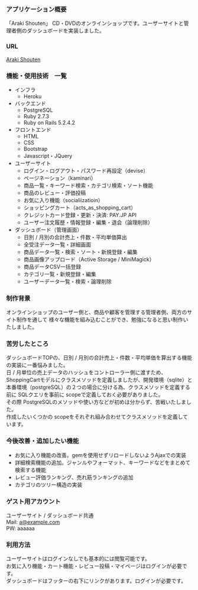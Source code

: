 ### アプリケーション概要
「Araki Shouten」
CD・DVDのオンラインショップです。ユーザーサイトと管理者側のダッシュボードを実装しました。
### URL
[サイトURL]:https://araki-shouten.herokuapp.com
[Araki Shouten][サイトURL]
### 機能・使用技術　一覧
* インフラ
    * Heroku
* バックエンド
    * PostgreSQL
    * Ruby 2.7.3
    * Ruby on Rails 5.2.4.2
* フロントエンド
    * HTML
    * CSS
    * Bootstrap
    * Javascript・JQuery
* ユーザーサイト
    * ログイン・ログアウト・パスワード再設定（devise）
    * ページネーション（kaminari）
    * 商品一覧・キーワード検索・カテゴリ検索・ソート機能
    * 商品のレビュー・評価投稿
    * お気に入り機能（socialiizatioin）
    * ショッピングカート（acts_as_shopping_cart）
    * クレジットカード登録・更新・決済: PAY.JP API
    * ユーザー注文履歴・情報登録・編集・退会（論理削除）
* ダッシュボード（管理画面） 
    * 日別 / 月別の合計売上・件数・平均単価算出
    * 全受注データ一覧・詳細画面
    * 商品データ一覧・検索・ソート・新規登録・編集
    * 商品画像アップロード（Active Storage / MiniMagick）
    * 商品データCSV一括登録
    * カテゴリ一覧・新規登録・編集
    * ユーザーデータ一覧・検索・論理削除

### 制作背景
オンラインショップのユーザー側と、商品や顧客を管理する管理者側、両方のサイト制作を通して
様々な機能を組み込むことができ、勉強になると思い制作いたしました。

### 苦労したところ
ダッシュボードTOPの、日別 / 月別の合計売上・件数・平均単価を算出する機能の実装に一番悩みました。  
日 / 月単位の売上データのハッシュをコントローラー側に渡すため、ShoppingCartモデルにクラスメソッドを定義しましたが、開発環境（sqlite）と本番環境（postgreSQL）の２つの場合に分ける為、クラスメソッドを定義する前に SQLクエリを事前に scopeで定義しておく必要がありました。  
その際 PostgreSQLのメソッドや使い方などが初めは分からず、苦戦いたしました。  
作成したいくつかの scopeをそれぞれ組み合わせてクラスメソッドを定義しています。

### 今後改善・追加したい機能
* お気に入り機能の改善。gemを使用せずリロードしないようAjaxでの実装
* 詳細検索機能の追加。ジャンルやフォーマット、キーワードなどをまとめて検索する機能
* レビュー評価ランキング、売れ筋ランキングの追加
* カテゴリのツリー構造の実装

### ゲスト用アカウント
ユーザーサイト / ダッシュボード共通  
Mail: a@example.com  
PW: aaaaaa  

### 利用方法
ユーザーサイトはログインなしでも基本的には閲覧可能です。  
お気に入り機能・カート機能・レビュー投稿・マイページはログインが必要です。  
ダッシュボードはフッターの右下にリンクがあります。ログインが必要です。  